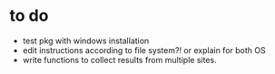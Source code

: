 # to do

- test pkg with windows installation
- edit instructions according to file system?! or explain for both OS
- write functions to collect results from multiple sites.


